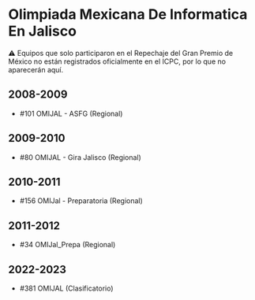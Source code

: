 # Olimpiada Mexicana De Informatica En Jalisco

:warning: Equipos que solo participaron en el Repechaje del Gran Premio de México no están registrados oficialmente en el ICPC, por lo que no aparecerán aquí.

## 2008-2009

- #101 OMIJAL - ASFG (Regional)

## 2009-2010

- #80 OMIJAL - Gira Jalisco (Regional)

## 2010-2011

- #156 OMIJal - Preparatoria (Regional)

## 2011-2012

- #34 OMIJal_Prepa (Regional)

## 2022-2023

- #381 OMIJAL (Clasificatorio)


